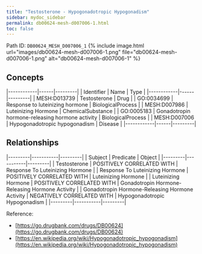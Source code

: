 ```yaml
---
title: "Testosterone - Hypogonadotropic Hypogonadism"
sidebar: mydoc_sidebar
permalink: db00624-mesh-d007006-1.html
toc: false 
---
```



Path ID: `DB00624_MESH_D007006_1`
{% include image.html url="images/db00624-mesh-d007006-1.png" file="db00624-mesh-d007006-1.png" alt="db00624-mesh-d007006-1" %}

## Concepts

|------------|------|---------|
| Identifier | Name | Type    |
|------------|------|---------|
| MESH:D013739 | Testosterone | Drug |
| GO:0034699 | Response to luteinizing hormone | BiologicalProcess |
| MESH:D007986 | Luteinizing Hormone | ChemicalSubstance |
| GO:0005183 | Gonadotropin hormone-releasing hormone activity | BiologicalProcess |
| MESH:D007006 | Hypogonadotropic hypogonadism | Disease |
|------------|------|---------|

## Relationships

|---------|-----------|---------|
| Subject | Predicate | Object  |
|---------|-----------|---------|
| Testosterone | POSITIVELY CORRELATED WITH | Response To Luteinizing Hormone |
| Response To Luteinizing Hormone | POSITIVELY CORRELATED WITH | Luteinizing Hormone |
| Luteinizing Hormone | POSITIVELY CORRELATED WITH | Gonadotropin Hormone-Releasing Hormone Activity |
| Gonadotropin Hormone-Releasing Hormone Activity | NEGATIVELY CORRELATED WITH | Hypogonadotropic Hypogonadism |
|---------|-----------|---------|

Reference: 
  - [https://go.drugbank.com/drugs/DB00624](https://go.drugbank.com/drugs/DB00624)
  - [https://en.wikipedia.org/wiki/Hypogonadotropic_hypogonadism](https://en.wikipedia.org/wiki/Hypogonadotropic_hypogonadism)

